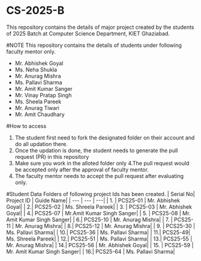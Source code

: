 # CS-2025-B
This repository contains the details of major project created by the students of 2025 Batch at Computer Science Department, KIET Ghaziabad.

#NOTE
This repository contains the details of students under following faculty mentor only.

-  Mr. Abhishek Goyal
-  Ms. Neha Shukla
-  Mr. Anurag Mishra
-  Ms. Pallavi Sharma
-  Mr. Amit Kumar Sanger
-  Mr. Vinay Pratap Singh
-  Ms. Sheela Pareek
-  Mr. Anurag Tiwari
-  Mr. Amit Chaudhary

#How to access

1. The student first need to fork the designated folder on their account and do all updation there.
2. Once the updation is done, the student needs to generate the pull request (PR) in this repository
3. Make sure you work in the alloted folder only
4.The pull request would be accepted only after the approval of faculty mentor.
5. The faculty mentor needs to accept the pull request after evaluating only.

#Student Data
Folders of following project Ids has been created.
| Serial No| Project ID  | Guide Name|
| --- | --- | ---|
| 1. | PCS25-01 | Mr. Abhishek Goyal|
| 2.| PCS25-02 | Ms. Shreela Pareek| 
| 3. | PCS25-03 | Mr. Abhishek Goyal|
| 4.| PCS25-07 | Mr.Amit Kumar  Singh Sanger| 
| 5. | PCS25-08 | Mr. Amit Kumar  Singh Sanger|
| 6.| PCS25-10 | Mr. Anurag Mishra| 
| 7. | PCS25-11 | Mr. Anurag Mishra|
| 8.| PCS25-12 | Mr. Anurag Mishra| 
| 9. | PCS25-30 | Ms. Pallavi Sharma|
| 10.| PCS25-36 | Ms. Pallavi Sharma| 
| 11.| PCS25-49| Ms. Shreela Pareek|
| 12.| PCS25-51 | Ms. Pallavi Sharma| 
| 13.| PCS25-55 | Mr. Anurag Mishra|
| 14.| PCS25-56 | Mr. Abhishek Goyal| 
| 15. | PCS25-59 | Mr. Amit Kumar Singh Sanger|
| 16.| PCS25-64 | Ms. Pallavi Sharma| 



